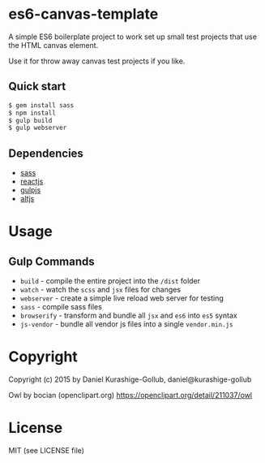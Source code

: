 # es6-canvas-template 

A simple ES6 boilerplate project to work set up small test projects that use the HTML canvas element.

Use it for throw away canvas test projects if you like.



## Quick start
```bash
$ gem install sass
$ npm install
$ gulp build
$ gulp webserver
```

## Dependencies
* [sass](http://sass-lang.com/install)
* [reactjs](https://facebook.github.io/react/)
* [gulpjs](https://github.com/gulpjs/gulp/blob/master/docs/getting-started.md)
* [altjs](http://alt.js.org/)

# Usage

## Gulp Commands
* `build` - compile the entire project into the `/dist` folder
* `watch` - watch the `scss` and `jsx` files for changes
* `webserver` - create a simple live reload web server for testing
* `sass` - compile sass files
* `browserify` - transform and bundle all `jsx` and `es6` into `es5` syntax
* `js-vendor` - bundle all vendor js files into a single `vendor.min.js`



# Copyright

Copyright (c) 2015 by Daniel Kurashige-Gollub, daniel@kurashige-gollub


Owl by bocian (openclipart.org)
https://openclipart.org/detail/211037/owl


# License

MIT (see LICENSE file)

